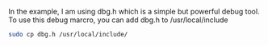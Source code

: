 In the example, I am using dbg.h which is a simple but powerful debug tool.
To use this debug marcro, you can add dbg.h to /usr/local/include

```sh
sudo cp dbg.h /usr/local/include/
```
